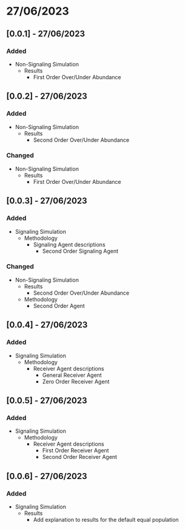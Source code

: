 # 27/06/2023

## [0.0.1] - 27/06/2023

### Added

- Non-Signaling Simulation
    - Results
        - First Order Over/Under Abundance

## [0.0.2] - 27/06/2023

### Added

- Non-Signaling Simulation
    - Results
        - Second Order Over/Under Abundance

### Changed

- Non-Signaling Simulation
    - Results
        - First Order Over/Under Abundance

## [0.0.3] - 27/06/2023

### Added

- Signaling Simulation
    - Methodology
        - Signaling Agent descriptions
            - Second Order Signaling Agent

### Changed

- Non-Signaling Simulation
    - Results
        - Second Order Over/Under Abundance
    - Methodology
        - Second Order Agent

## [0.0.4] - 27/06/2023

### Added

- Signaling Simulation
    - Methodology
        - Receiver Agent descriptions
            - General Receiver Agent
            - Zero Order Receiver Agent

## [0.0.5] - 27/06/2023

### Added

- Signaling Simulation
    - Methodology
        - Receiver Agent descriptions
            - First Order Receiver Agent
            - Second Order Receiver Agent

## [0.0.6] - 27/06/2023

### Added

- Signaling Simulation
    - Results
        - Add explanation to results for the default equal population
